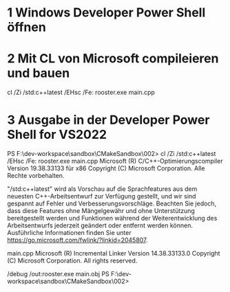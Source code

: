 # 1 Windows Developer Power Shell öffnen


# 2 Mit CL von Microsoft compileieren und bauen
cl /Zi /std:c++latest /EHsc /Fe: rooster.exe main.cpp

# 3 Ausgabe in der Developer Power Shell for VS2022

PS F:\dev-workspace\sandbox\CMakeSandbox\002> cl /Zi /std:c++latest /EHsc /Fe: rooster.exe main.cpp
Microsoft (R) C/C++-Optimierungscompiler Version 19.38.33133 für x86
Copyright (C) Microsoft Corporation. Alle Rechte vorbehalten.

"/std:c++latest" wird als Vorschau auf die Sprachfeatures aus dem neuesten C++-Arbeitsentwurf
 zur Verfügung gestellt, und wir sind gespannt auf Fehler und Verbesserungsvorschläge.
Beachten Sie jedoch, dass diese Features ohne Mängelgewähr und ohne Unterstützung bereitgestellt werden und Funktionen während der Weiterentwicklung
 des Arbeitsentwurfs jederzeit geändert oder entfernt werden können.
Ausführliche Informationen finden Sie unter https://go.microsoft.com/fwlink/?linkid=2045807.

main.cpp
Microsoft (R) Incremental Linker Version 14.38.33133.0
Copyright (C) Microsoft Corporation.  All rights reserved.

/debug
/out:rooster.exe
main.obj
PS F:\dev-workspace\sandbox\CMakeSandbox\002>